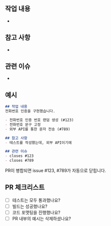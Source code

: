 ## 작업 내용

-

## 참고 사항

-

## 관련 이슈

-

## 예시

```markdown
## 작업 내용
전화번호 인증을 구현했습니다.

- 전화번호 인증 번호 랜덤 생성 (#123)
- 전화번호 문구 고정
- 외부 API를 통한 문자 전송 (#789)

## 참고 사항
- 테스트를 작성했는데, 외부 API이기에 

## 관련 이슈
- closes #123
- closes #789
```

PR이 병합되면 issue #123, #789가 자동으로 닫힙니다.

## PR 체크리스트

- [ ] 테스트는 모두 통과했나요?
- [ ] 빌드는 성공했나요?
- [ ] 코드 포맷팅을 진행했나요?
- [ ] PR 내부의 예시는 삭제하셨나요?
